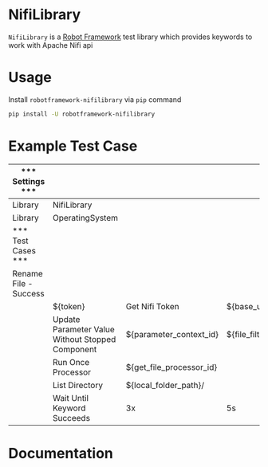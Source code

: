 # NifiLibrary
`NifiLibrary` is a [Robot Framework](http://www.robotframework.org) test library which provides keywords to work with Apache Nifi api

# Usage
Install `robotframework-nifilibrary` via `pip` command

```bash
pip install -U robotframework-nifilibrary
```

# Example Test Case
| *** Settings ***      |                                                  |                          |                      |                     |                                         |                     |
|-----------------------|--------------------------------------------------|--------------------------|----------------------|---------------------|-----------------------------------------|---------------------|
| Library               | NifiLibrary                                      |                          |                      |                     |                                         |                     |
| Library               | OperatingSystem                                  |                          |                      |                     |                                         |                     |
| *** Test Cases ***    |                                                  |                          |                      |                     |                                         |                     |
| Rename File - Success |                                                  |                          |                      |                     |                                         |                     |
|                       | ${token}                                         | Get Nifi Token           | ${base_url}          | ${username}         | ${password}                             |                     |
|                       | Update Parameter Value Without Stopped Component | ${parameter_context_id}  | ${file_filter_param} | ${file_filter_name} |                                         |                     |
|                       | Run Once Processor                               | ${get_file_processor_id} |                      |                     |                                         |                     |
|                       | List Directory                                   | ${local_folder_path}/    |                      |                     |                                         |                     |
|                       | Wait Until Keyword Succeeds                      | 3x                       | 5s                   | File Should Exist   | ${local_folder_path}/${file_name_value} |                     |

# Documentation
